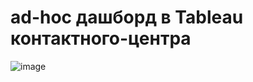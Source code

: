 # ad-hoc дашборд в Tableau контактного-центра

![image](https://github.com/ZhDmitriy/ad-hoc_dashboard/assets/141666797/2153adf7-269f-4957-ae7c-90452c2d0b0c)


